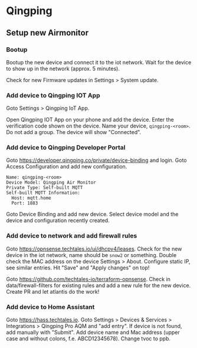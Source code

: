 <!-- markdownlint-disable MD013 -->
<!-- markdownlint-disable MD033 -->
<!-- markdownlint-disable MD046 -->

# Qingping

## Setup new Airmonitor

### Bootup

Bootup the new device and connect it to the iot network.
Wait for the device to show up in the network (approx. 5 minutes).

Check for new Firmware updates in Settings > System update.

### Add device to Qingping IOT App

Goto Settings > Qingping IoT App.

Open Qingping IOT App on your phone and add the device.
Enter the verification code shown on the device.
Name your device, `qingping-<room>`. Do not add a group.
The device will show "Connected".

### Add device to Qingping Developer Portal

Goto <https://developer.qingping.co/private/device-binding> and login.
Goto Access Configuration and add new configuration.

```config
Name: qingping-<room>
Device Model: Qingping Air Monitor
Private Type: Self-built MQTT
Self-built MQTT Information:
  Host: mqtt.home
  Port: 1883
```

Goto Device Binding and add new device.
Select device model and the device and configuration recently created.

### Add device to network and add firewall rules

Goto <https://opnsense.techtales.io/ui/dhcpv4/leases>.
Check for the new device in the iot network, name should be `snow2` or something.
Double check the MAC address on the device Settings > About.
Configure static IP, see similar entries.
Hit "Save" and "Apply changes" on top!

Goto <https://github.com/techtales-io/terraform-opnsense>.
Check in data/firewall-filters for existing rules and add a new rule for the new device.
Create PR and let atlantis do the work!

### Add device to Home Assistant

Goto <https://hass.techtales.io>.
Goto Settings > Devices & Services > Integrations > Qingping Pro AQM and "add entry".
If device is not found, add manually with "Submit".
Add device name and Mac address (upper case and without colons, f.e. ABCD12345678).
Change tvoc to ppb.
